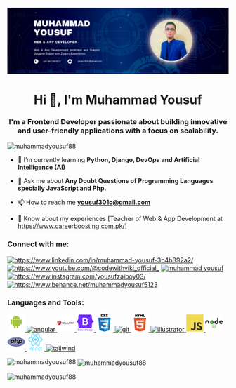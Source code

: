 ![logo](https://github.com/MuhammadYousuf88/MuhammadYousuf88/blob/main/Navy%20And%20White%20Geometric%20Technology%20%20LinkedIn%20Banner%20(2).jpg)
<h1 align="center">Hi 👋, I'm Muhammad Yousuf</h1>
<h3 align="center">I'm a Frontend Developer passionate about building innovative and user-friendly applications with a focus on scalability.</h3>


<p align="left"> <img src="https://komarev.com/ghpvc/?username=muhammadyousuf88&label=Profile%20views&color=0e75b6&style=flat" alt="muhammadyousuf88" /> </p>

- 🌱 I’m currently learning **Python, Django, DevOps and Artificial Intelligence (AI)**

- 💬 Ask me about **Any Doubt Questions of Programming Languages specially JavaScript and Php.**

- 📫 How to reach me **yousuf301c@gmail.com**

- 📄 Know about my experiences [Teacher of Web & App Development at https://www.careerboosting.com.pk/]

<h3 align="left">Connect with me:</h3>
<p align="left">
<a href="https://linkedin.com/in/https://www.linkedin.com/in/muhammad-yousuf-3b4b392a2/" target="blank"><img align="center" src="https://raw.githubusercontent.com/rahuldkjain/github-profile-readme-generator/master/src/images/icons/Social/linked-in-alt.svg" alt="https://www.linkedin.com/in/muhammad-yousuf-3b4b392a2/" height="30" width="40" /></a>
<a href="https://www.youtube.com/c/https://www.youtube.com/@codewithviki_official_" target="blank"><img align="center" src="https://raw.githubusercontent.com/rahuldkjain/github-profile-readme-generator/master/src/images/icons/Social/youtube.svg" alt="https://www.youtube.com/@codewithviki_official_" height="30" width="40" /></a>
<a href="https://fb.com/muhammad yousuf" target="blank"><img align="center" src="https://raw.githubusercontent.com/rahuldkjain/github-profile-readme-generator/master/src/images/icons/Social/facebook.svg" alt="muhammad yousuf" height="30" width="40" /></a>
<a href="https://instagram.com/https://www.instagram.com/yousufzaiboy03/" target="blank"><img align="center" src="https://raw.githubusercontent.com/rahuldkjain/github-profile-readme-generator/master/src/images/icons/Social/instagram.svg" alt="https://www.instagram.com/yousufzaiboy03/" height="30" width="40" /></a>
<a href="https://www.behance.net/https://www.behance.net/muhammadyousuf5123" target="blank"><img align="center" src="https://raw.githubusercontent.com/rahuldkjain/github-profile-readme-generator/master/src/images/icons/Social/behance.svg" alt="https://www.behance.net/muhammadyousuf5123" height="30" width="40" /></a>
</p>

<h3 align="left">Languages and Tools:</h3>
<p align="left"> <a href="https://developer.android.com" target="_blank" rel="noreferrer"> <img src="https://raw.githubusercontent.com/devicons/devicon/master/icons/android/android-original-wordmark.svg" alt="android" width="40" height="40"/> </a> <a href="https://angular.io" target="_blank" rel="noreferrer"> <img src="https://angular.io/assets/images/logos/angular/angular.svg" alt="angular" width="40" height="40"/> </a> <a href="https://angular.io" target="_blank" rel="noreferrer"> <img src="https://raw.githubusercontent.com/devicons/devicon/master/icons/angularjs/angularjs-original-wordmark.svg" alt="angularjs" width="40" height="40"/> </a> <a href="https://getbootstrap.com" target="_blank" rel="noreferrer"> <img src="https://raw.githubusercontent.com/devicons/devicon/master/icons/bootstrap/bootstrap-plain-wordmark.svg" alt="bootstrap" width="40" height="40"/> </a> <a href="https://www.w3schools.com/css/" target="_blank" rel="noreferrer"> <img src="https://raw.githubusercontent.com/devicons/devicon/master/icons/css3/css3-original-wordmark.svg" alt="css3" width="40" height="40"/> </a> <a href="https://git-scm.com/" target="_blank" rel="noreferrer"> <img src="https://www.vectorlogo.zone/logos/git-scm/git-scm-icon.svg" alt="git" width="40" height="40"/> </a> <a href="https://www.w3.org/html/" target="_blank" rel="noreferrer"> <img src="https://raw.githubusercontent.com/devicons/devicon/master/icons/html5/html5-original-wordmark.svg" alt="html5" width="40" height="40"/> </a> <a href="https://www.adobe.com/in/products/illustrator.html" target="_blank" rel="noreferrer"> <img src="https://www.vectorlogo.zone/logos/adobe_illustrator/adobe_illustrator-icon.svg" alt="illustrator" width="40" height="40"/> </a> <a href="https://developer.mozilla.org/en-US/docs/Web/JavaScript" target="_blank" rel="noreferrer"> <img src="https://raw.githubusercontent.com/devicons/devicon/master/icons/javascript/javascript-original.svg" alt="javascript" width="40" height="40"/> </a> <a href="https://nodejs.org" target="_blank" rel="noreferrer"> <img src="https://raw.githubusercontent.com/devicons/devicon/master/icons/nodejs/nodejs-original-wordmark.svg" alt="nodejs" width="40" height="40"/> </a> <a href="https://www.php.net" target="_blank" rel="noreferrer"> <img src="https://raw.githubusercontent.com/devicons/devicon/master/icons/php/php-original.svg" alt="php" width="40" height="40"/> </a> <a href="https://reactjs.org/" target="_blank" rel="noreferrer"> <img src="https://raw.githubusercontent.com/devicons/devicon/master/icons/react/react-original-wordmark.svg" alt="react" width="40" height="40"/> </a> <a href="https://tailwindcss.com/" target="_blank" rel="noreferrer"> <img src="https://www.vectorlogo.zone/logos/tailwindcss/tailwindcss-icon.svg" alt="tailwind" width="40" height="40"/> </a> </p>

<p><img align="left" src="https://github-readme-stats.vercel.app/api/top-langs?username=muhammadyousuf88&show_icons=true&locale=en&layout=compact" alt="muhammadyousuf88" /></p>

<p>&nbsp;<img align="center" src="https://github-readme-stats.vercel.app/api?username=muhammadyousuf88&show_icons=true&locale=en" alt="muhammadyousuf88" /></p>

<p><img align="center" src="https://github-readme-streak-stats.herokuapp.com/?user=muhammadyousuf88&" alt="muhammadyousuf88" /></p>
